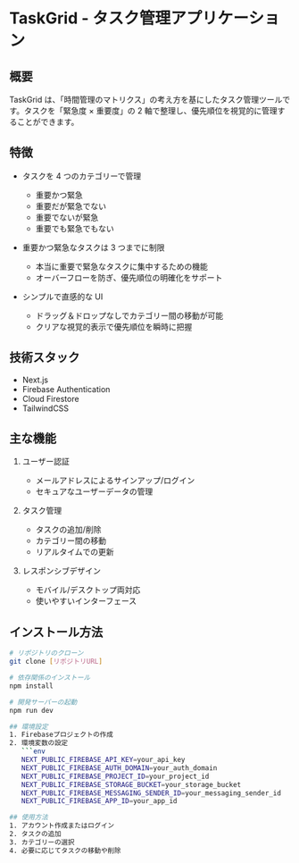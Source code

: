 # TaskGrid - タスク管理アプリケーション

## 概要

TaskGrid は、「時間管理のマトリクス」の考え方を基にしたタスク管理ツールです。タスクを「緊急度 × 重要度」の 2 軸で整理し、優先順位を視覚的に管理することができます。

## 特徴

- タスクを 4 つのカテゴリーで管理

  - 重要かつ緊急
  - 重要だが緊急でない
  - 重要でないが緊急
  - 重要でも緊急でもない

- 重要かつ緊急なタスクは 3 つまでに制限

  - 本当に重要で緊急なタスクに集中するための機能
  - オーバーフローを防ぎ、優先順位の明確化をサポート

- シンプルで直感的な UI
  - ドラッグ＆ドロップなしでカテゴリー間の移動が可能
  - クリアな視覚的表示で優先順位を瞬時に把握

## 技術スタック

- Next.js
- Firebase Authentication
- Cloud Firestore
- TailwindCSS

## 主な機能

1. ユーザー認証

   - メールアドレスによるサインアップ/ログイン
   - セキュアなユーザーデータの管理

2. タスク管理

   - タスクの追加/削除
   - カテゴリー間の移動
   - リアルタイムでの更新

3. レスポンシブデザイン
   - モバイル/デスクトップ両対応
   - 使いやすいインターフェース

## インストール方法

````bash
# リポジトリのクローン
git clone [リポジトリURL]

# 依存関係のインストール
npm install

# 開発サーバーの起動
npm run dev

## 環境設定
1. Firebaseプロジェクトの作成
2. 環境変数の設定
   ```env
   NEXT_PUBLIC_FIREBASE_API_KEY=your_api_key
   NEXT_PUBLIC_FIREBASE_AUTH_DOMAIN=your_auth_domain
   NEXT_PUBLIC_FIREBASE_PROJECT_ID=your_project_id
   NEXT_PUBLIC_FIREBASE_STORAGE_BUCKET=your_storage_bucket
   NEXT_PUBLIC_FIREBASE_MESSAGING_SENDER_ID=your_messaging_sender_id
   NEXT_PUBLIC_FIREBASE_APP_ID=your_app_id

## 使用方法
1. アカウント作成またはログイン
2. タスクの追加
3. カテゴリーの選択
4. 必要に応じてタスクの移動や削除
````
